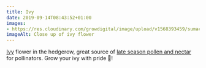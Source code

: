 ```yaml
---
title: Ivy
date: 2019-09-14T08:43:52+01:00
images: 
- https://res.cloudinary.com/growdigital/image/upload/v1568393459/sumac-D3804C21.jpg
imageAlt: Close up of ivy flower
---
```


[Ivy](https://pfaf.org/user/Plant.aspx?LatinName=Hedera+helix) flower in the hedgerow, great source of [late season pollen and nectar](https://www.telegraph.co.uk/gardening/beekeeping/10018009/Gardeners-urged-to-let-ivy-flourish-to-save-bees.html) for pollinators. Grow your ivy with pride 💚! 

